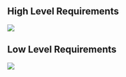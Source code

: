 ## High Level Requirements
![](https://github.com/gauri2323/M2-Embedded_Temperature_Measurement_System/blob/main/6_ImagesAndVideos/SHLR.png?raw=true)

## Low Level Requirements
![](https://github.com/gauri2323/M2-Embedded_Temperature_Measurement_System/blob/main/6_ImagesAndVideos/SLLR.png?raw=true)
